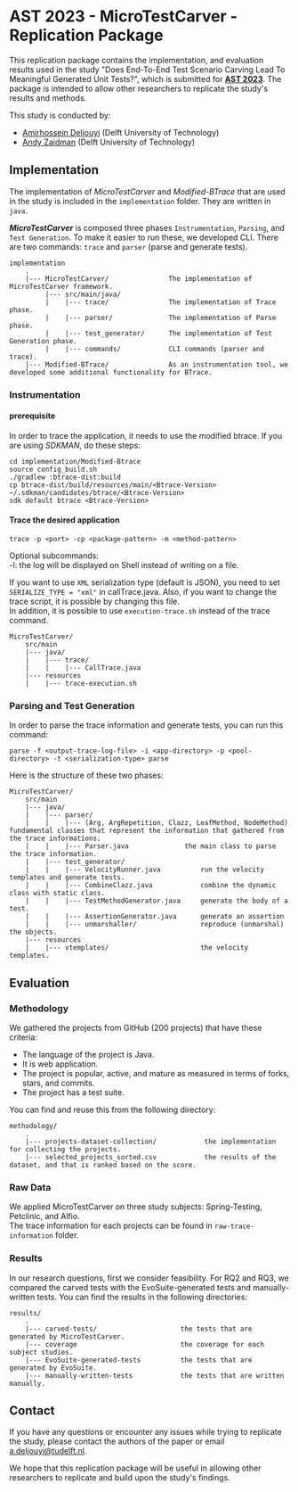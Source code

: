 # AST 2023 - MicroTestCarver - Replication Package

This replication package contains the implementation, and evaluation results used in the study "Does End-To-End Test Scenario Carving Lead To Meaningful Generated Unit Tests?", which is submitted for **[AST 2023](https://conf.researchr.org/home/ast-2023)**. The package is intended to allow other researchers to replicate the study's results and methods.

This study is conducted by:
- [Amirhossein Deljouyi](https://adeljouyi.com) (Delft University of Technology)
- [Andy Zaidman](https://azaidman.github.io/) (Delft University of Technology)

## Implementation
The implementation of _MicroTestCarver_ and _Modified-BTrace_ that are used in the study is included in the ```implementation``` folder.
They are written in ```java```.

**_MicroTestCarver_** is composed three phases ```Instrumentation```, ```Parsing```, and ```Test Generation```.
To make it easier to run these, we developed CLI. There are two commands: ```trace``` and ```parser``` (parse and generate tests).


```
implementation
    .
    |--- MicroTestCarver/             	The implementation of MicroTestCarver framework.
         |--- src/main/java/
         |    |--- trace/               The implementation of Trace phase.
         |    |--- parser/              The implementation of Parse phase.
         |    |--- test_generator/      The implementation of Test Generation phase.
         |    |--- commands/            CLI commands (parser and trace).
    |--- Modified-BTrace/             	As an instrumentation tool, we developed some additional functionality for BTrace.
```

### Instrumentation
#### prerequisite
In order to trace the application, it needs to use the modified btrace. If you are using _SDKMAN_, do these steps:

```shell
cd implementation/Modified-Btrace
source config_build.sh
./gradlew :btrace-dist:build
cp btrace-dist/build/resources/main/<Btrace-Version> ~/.sdkman/candidates/btrace/<Btrace-Version>
sdk default btrace <Btrace-Version>
```

#### Trace the desired application
```shell
trace -p <port> -cp <package-pattern> -m <method-pattern> 
```

Optional subcommands:   
-l: the log will be displayed on Shell instead of writing on a file.

If you want to use ```XML``` serialization type (default is JSON), you need to set ```SERIALIZE_TYPE = "xml"``` in callTrace.java. Also, if you want to change the trace script, it is possible by changing this file.  
In addition, it is possible to use ```execution-trace.sh``` instead of the trace command.

```
MicroTestCarver/
    src/main
    |--- java/
    |    |--- trace/
    |    |    |--- CallTrace.java
    |--- resources
    |    |--- trace-execution.sh
```

### Parsing and Test Generation
In order to parse the trace information and generate tests, you can run this command:
```shell
parse -f <output-trace-log-file> -i <app-directory> -p <pool-directory> -t <serialization-type> parse
```

Here is the structure of these two phases: 

```
MicroTestCarver/
    src/main
    |--- java/
    |    |--- parser/
    |    |    |--- (Arg, ArgRepetition, Clazz, LeafMethod, NodeMethod)  fundamental classes that represent the information that gathered from the trace informations.
    |    |    |--- Parser.java             	the main class to parse the trace information. 
    |    |--- test_generator/
    |    |    |--- VelocityRunner.java          run the velocity templates and generate tests. 
    |    |    |--- CombineClazz.java            combine the dynamic class with static class.
    |    |    |--- TestMethodGenerator.java     generate the body of a test.
    |    |    |--- AssertionGenerator.java      generate an assertion
    |    |    |--- unmarshaller/                reproduce (unmarshal) the objects.
    |--- resources
    |    |--- vtemplates/                       the velocity templates.     
```

## Evaluation

### Methodology
We gathered the projects from GitHub (200 projects) that have these criteria:
- The language of the project is Java. 
- It is web application.
- The project is popular, active, and mature as measured in
terms of forks, stars, and commits.
- The project has a test suite.

You can find and reuse this from the following directory: 
```
methodology/
    .
    |--- projects-dataset-collection/            the implementation for collecting the projects.
    |--- selected_projects_sorted.csv            the results of the dataset, and that is ranked based on the score.
```
### Raw Data
We applied MicroTestCarver on three study subjects: Spring-Testing, Petclinic, and Alfio.  
The trace information for each projects can be found in ```raw-trace-information``` folder.

### Results
In our research questions, first we  consider feasibility. For RQ2 and RQ3, we compared the carved tests with the EvoSuite-generated tests and manually-written tests.
You can find the results in the following directories:
```
results/
    .
    |--- carved-tests/                     the tests that are generated by MicroTestCarver.
    |--- coverage                          the coverage for each subject studies.
    |--- EvoSuite-generated-tests          the tests that are generated by EvoSuite.
    |--- manually-written-tests            the tests that are written manually.
```

## Contact
If you have any questions or encounter any issues while trying to replicate the study, please contact the authors of the paper or email a.deljouyi@tudelft.nl.

We hope that this replication package will be useful in allowing other researchers to replicate and build upon the study's findings.